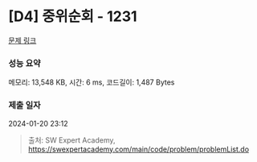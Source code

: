 # [D4] 중위순회 - 1231 

[문제 링크](https://swexpertacademy.com/main/code/problem/problemDetail.do?contestProbId=AV140YnqAIECFAYD) 

### 성능 요약

메모리: 13,548 KB, 시간: 6 ms, 코드길이: 1,487 Bytes

### 제출 일자

2024-01-20 23:12



> 출처: SW Expert Academy, https://swexpertacademy.com/main/code/problem/problemList.do